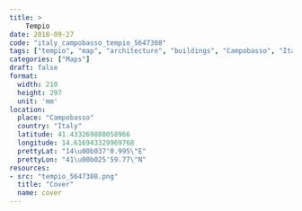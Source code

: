 ```yaml
---
title: > 
    Tempio
date: 2018-09-27
code: "italy_campobasso_tempio_5647308"
tags: ["tempio", "map", "architecture", "buildings", "Campobasso", "Italy"]
categories: ["Maps"]
draft: false
format:
  width: 210
  height: 297
  unit: 'mm'
location:
  place: "Campobasso"
  country: "Italy"
  latitude: 41.433269888058966
  longitude: 14.616943329969768
  prettyLat: "14\u00b037'0.995\"E"
  prettyLon: "41\u00b025'59.77\"N"
resources:
- src: "tempio_5647308.png"
  title: "Cover"
  name: cover
---
```


